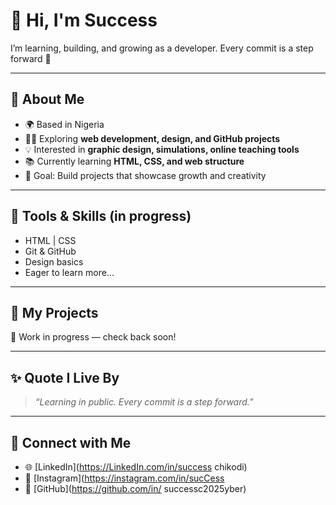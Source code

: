 

# 👋 Hi, I'm Success  
I’m learning, building, and growing as a developer. Every commit is a step forward 🚀  

---

## 🌱 About Me  
- 🌍 Based in Nigeria  
- 🧑‍💻 Exploring **web development, design, and GitHub projects**  
- 💡 Interested in **graphic design, simulations, online teaching tools**  
- 📚 Currently learning **HTML, CSS, and web structure**  
- 🎯 Goal: Build projects that showcase growth and creativity  

---

## 🔧 Tools & Skills (in progress)  
- HTML | CSS  
- Git & GitHub  
- Design basics  
- Eager to learn more…  

---

## 📂 My Projects  
🚧 Work in progress — check back soon!  

---

## ✨ Quote I Live By  
> *“Learning in public. Every commit is a step forward.”*  

---

## 🤝 Connect with Me  
- 🌐 [LinkedIn](https://LinkedIn.com/in/success chikodi)
- 📸 [Instagram](https://instagram.com/in/sucCess  
- 🐙 [GitHub](https://github.com/in/ successc2025yber)



